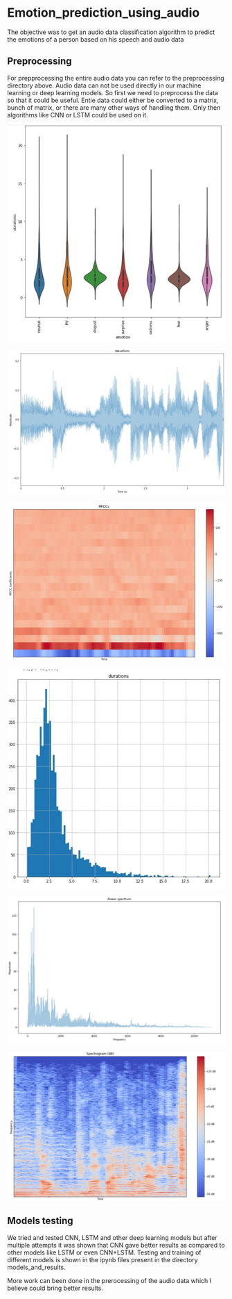 # Emotion_prediction_using_audio

The objective was to get an audio data classification algorithm 
to predict the emotions of a person based on his speech and audio data

## Preprocessing

For prepprocessing the entire audio data you can refer to the preprocessing directory above.
Audio data can not be used directly in our machine learning or deep learning models.
So first we need to preprocess the data so that it could be useful. 
Entie data could either be converted to a matrix, bunch of matrix, or there are many other ways of handling them.
Only then algorithms like CNN or LSTM could be used on it.


![Alt text](Image/audio2.JPG?raw=true "Optional Title")

![Alt text](Image/audio3.JPG?raw=true "Optional Title")

![Alt text](Image/audio6.JPG?raw=true "Optional Title")

![Alt text](Image/audio.JPG?raw=true "Optional Title")

![Alt text](Image/audio4.JPG?raw=true "Optional Title")

![Alt text](Image/audio5.JPG?raw=true "Optional Title")


## Models testing

We tried and tested CNN, LSTM and other deep learning models but after multiple attempts it was shown that CNN gave better results
as compared to other models like LSTM or even CNN+LSTM. 
Testing and training of different models is shown in the ipynb files present in the directory models_and_results.


More work can been done in the prerocessing of the audio data which I believe could bring better results. 
